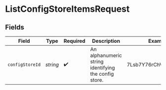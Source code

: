 # ListConfigStoreItemsRequest


## Fields

| Field                                                | Type                                                 | Required                                             | Description                                          | Example                                              |
| ---------------------------------------------------- | ---------------------------------------------------- | ---------------------------------------------------- | ---------------------------------------------------- | ---------------------------------------------------- |
| `configStoreId`                                      | *string*                                             | :heavy_check_mark:                                   | An alphanumeric string identifying the config store. | 7Lsb7Y76rChV9hSrv3KgFl                               |